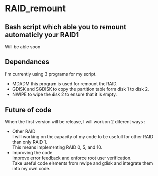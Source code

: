 # RAID_remount
## Bash script which able you to remount automaticly your RAID1  
Will be able soon  

## Dependances
I'm currently using 3 programs for my script.
* MDADM this program is used for remount the RAID.
* GDISK and SGDISK to copy the partition table form disk 1 to disk 2.
* NWIPE to wipe the disk 2 to ensure that it is empty.  

## Future of code
When the first version will be release, I will work on 2 diferent ways :  
* Other RAID   
  I will working on the capacity of my code to be usefull for other RAID than only RAID 1.  
  This means implementing RAID 0, 5, and 10.
* Improving the code  
  Improve error feedback and enforce root user verification.  
  Take useful code elements from nwipe and gdisk and integrate them into my own code.  
